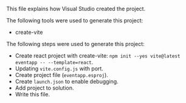 This file explains how Visual Studio created the project.

The following tools were used to generate this project:
- create-vite

The following steps were used to generate this project:
- Create react project with create-vite: `npm init --yes vite@latest eventapp -- --template=react`.
- Updating `vite.config.js` with port.
- Create project file (`eventapp.esproj`).
- Create `launch.json` to enable debugging.
- Add project to solution.
- Write this file.
